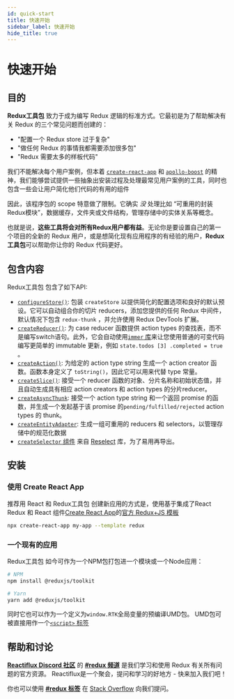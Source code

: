 ```yaml
---
id: quick-start
title: 快速开始
sidebar_label: 快速开始
hide_title: true
---
```


# 快速开始

## 目的

**Redux工具包** 致力于成为编写 Redux 逻辑的标准方式。它最初是为了帮助解决有关 Redux 的三个常见问题而创建的：

- "配置一个 Redux store 过于复杂"
- "做任何 Redux 的事情我都需要添加很多包"
- "Redux 需要太多的样板代码"

我们不能解决每个用户案例，但本着 [`create-react-app`](https://github.com/facebook/create-react-app) 和 [`apollo-boost`](https://dev-blog.apollodata.com/zero-config-graphql-state-management-27b1f1b3c2c3) 的精神，我们能够尝试提供一些抽象出安装过程及处理最常见用户案例的工具，同时也包含一些会让用户简化他们代码的有用的组件

因此，该程序包的 scope 特意做了限制。它确实 _没_ 处理比如 “可重用的封装Redux模块”，数据缓存，文件夹或文件结构，管理存储中的实体关系等概念。

也就是说，**这些工具将会对所有Redux用户都有益**。无论你是要设置自己的第一个项目的全新的 Redux 用户，或是想简化现有应用程序的有经验的用户，**Redux工具包**可以帮助你让你的 Redux 代码更好。

## 包含内容

Redux工具包 包含了如下API:

- [`configureStore()`](../api/configureStore.mdx): 包装 `createStore` 以提供简化的配置选项和良好的默认预设。它可以自动组合你的切片 reducers，添加您提供的任何 Redux 中间件，默认情况下包含 `redux-thunk` ，并允许使用 Redux DevTools 扩展。
- [`createReducer()`](../api/createReducer.mdx): 为 case reducer 函数提供 action types 的查找表，而不是编写switch语句。此外，它会自动使用[`immer` 库](https://github.com/mweststrate/immer)来让您使用普通的可变代码编写更简单的 immutable 更新，例如 `state.todos [3] .completed = true `。
- [`createAction()`](../api/createAction.mdx): 为给定的 action type string 生成一个 action creator 函数。函数本身定义了 `toString()`，因此它可以用来代替 type 常量。
- [`createSlice()`](../api/createSlice.mdx): 接受一个 reducer 函数的对象、分片名称和初始状态值，并且自动生成具有相应 action creators 和 action types 的分片reducer。
- [`createAsyncThunk`](../api/createAsyncThunk.mdx): 接受一个 action type string 和一个返回 promise 的函数，并生成一个发起基于该 promise 的`pending/fulfilled/rejected` action types 的 thunk。
- [`createEntityAdapter`](../api/createEntityAdapter.mdx): 生成一组可重用的 reducers 和 selectors，以管理存储中的规范化数据
- [`createSelector` 组件](../api/createSelector.mdx) 来自 [Reselect](https://github.com/reduxjs/reselect) 库，为了易用再导出。

## 安装

### 使用 Create React App

推荐用 React 和 Redux工具包 创建新应用的方式是，使用基于集成了React Redux 和 React 组件[Create React App](https://github.com/facebook/create-react-app)的[官方 Redux+JS 模板](https://github.com/reduxjs/cra-template-redux)

```sh
npx create-react-app my-app --template redux
```

### 一个现有的应用

Redux工具包 如今可作为一个NPM包打包进一个模块或一个Node应用：

```bash
# NPM
npm install @reduxjs/toolkit

# Yarn
yarn add @reduxjs/toolkit
```

同时它也可以作为一个定义为`window.RTK`全局变量的预编译UMD包。
UMD包可被直接用作一个[`<script>` 标签](https://unpkg.com/@reduxjs/toolkit/dist/redux-toolkit.umd.js)

## 帮助和讨论


**[Reactiflux Discord 社区](http://www.reactiflux.com)** 的 **[#redux 频道](https://discord.gg/0ZcbPKXt5bZ6au5t)** 是我们学习和使用 Redux 有关所有问题的官方资源。 Reactiflux是一个聚会，提问和学习的好地方 - 快来加入我们吧！

你也可以使用 **[#redux 标签](https://stackoverflow.com/questions/tagged/redux)** 在 [Stack Overflow](https://stackoverflow.com) 向我们提问。
